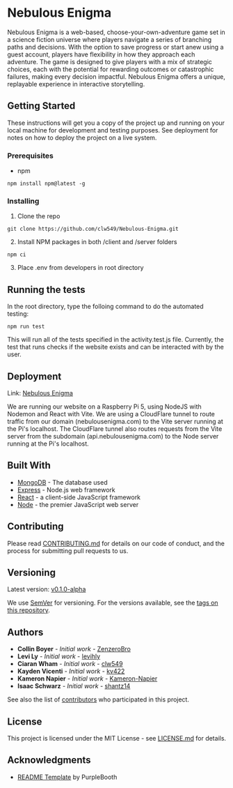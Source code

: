 # Nebulous Enigma

Nebulous Enigma is a web-based, choose-your-own-adventure game set in a science fiction universe where players navigate a series of branching paths and decisions. With the option to save progress or start anew using a guest account, players have flexibility in how they approach each adventure. The game is designed to give players with a mix of strategic choices, each with the potential for rewarding outcomes or catastrophic failures, making every decision impactful. Nebulous Enigma offers a unique, replayable experience in interactive storytelling.

## Getting Started

These instructions will get you a copy of the project up and running on your local machine for development and testing purposes. See deployment for notes on how to deploy the project on a live system.

### Prerequisites

- npm

```
npm install npm@latest -g
```

### Installing

1. Clone the repo

```
git clone https://github.com/clw549/Nebulous-Enigma.git
```

2. Install NPM packages in both /client and /server folders
```
npm ci
```
3. Place .env from developers in root directory

## Running the tests

In the root directory, type the folloing command to do the automated testing:

```
npm run test
```
This will run all of the tests specified in the activity.test.js file. 
Currently, the test that runs checks if the website exists and can be interacted with by the user.

## Deployment

Link: [Nebulous Enigma](https://nebulousenigma.com/)

We are running our website on a Raspberry Pi 5, using NodeJS with Nodemon and React with Vite.  We are using a CloudFlare tunnel to route traffic from our domain (nebulousenigma.com) to the Vite server running at the Pi's localhost.  The CloudFlare tunnel also routes requests from the Vite server from the subdomain (api.nebulousenigma.com) to the Node server running at the Pi's localhost.

## Built With

* [MongoDB](https://www.mongodb.com/) - The database used
* [Express](https://expressjs.com/) - Node.js web framework
* [React](https://react.dev/) - a client-side JavaScript framework
* [Node](https://nodejs.org/en) - the premier JavaScript web server

## Contributing

Please read [CONTRIBUTING.md](https://github.com/clw549/Nebulous-Enigma/blob/main/CONTRIBUTING.md) for details on our code of conduct, and the process for submitting pull requests to us.

## Versioning

Latest version: [v0.1.0-alpha](https://github.com/clw549/Nebulous-Enigma/releases/tag/v0.1.0-alpha)

We use [SemVer](http://semver.org/) for versioning. For the versions available, see the [tags on this repository](https://github.com/clw549/Nebulous-Enigma/tags). 

## Authors

* **Collin Boyer** - *Initial work* - [ZenzeroBro](https://github.com/ZenzeroBro)
* **Levi Ly** - *Initial work* - [levihly](https://github.com/levihly)
* **Ciaran Wham** - *Initial work* - [clw549](https://github.com/clw549)
* **Kayden Vicenti** - *Initial work* - [kv422](https://github.com/kv422)
* **Kameron Napier** - *Initial work* - [Kameron-Napier](https://github.com/Kameron-Napier)
* **Isaac Schwarz** - *Initial work* - [shantz14](https://github.com/shantz14)

See also the list of [contributors](https://github.com/your/project/contributors) who participated in this project.

## License

This project is licensed under the MIT License - see [LICENSE.md](LICENSE.md) for details.

## Acknowledgments

* [README Template](https://github.com/PurpleBooth/a-good-readme-template/blob/main/README.md) by PurpleBooth
